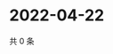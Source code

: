 # 2022-04-22

共 0 条

<!-- BEGIN WEIBO -->
<!-- 最后更新时间 Fri Apr 22 2022 05:11:55 GMT+0800 (China Standard Time) -->

<!-- END WEIBO -->

